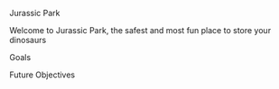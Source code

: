 Jurassic Park

Welcome to Jurassic Park, the safest and most fun place to store your dinosaurs

Goals

Future Objectives
